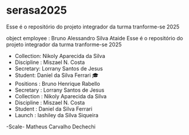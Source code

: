 # serasa2025
Esse é o repositório do projeto integrador da turma tranforme-se 2025 


object employee : Bruno Alessandro Silva Ataide 
Esse é o repositório do projeto integrador da turma tranforme-se 2025


- Collection: Nikoly Aparecida da Silva
- Discipline : Miszael N. Costa
 - Secretary: Lorrany Santos de Jesus 
- Student: Daniel da Silva Ferrari 🎓
- Positions : Bruno Henrique Rabello
- Secretary : Lorrany Santos de Jesus
- Collection : Nikoly Aparecida da Silva
- Discipline : Miszael N. Costa
- Student : Daniel da Silva Ferrari
- Launch : Iashiley da Silva Siqueira


-Scale- Matheus Carvalho Dechechi